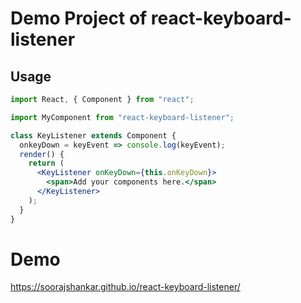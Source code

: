 # Demo Project of react-keyboard-listener

## Usage

```jsx
import React, { Component } from "react";

import MyComponent from "react-keyboard-listener";

class KeyListener extends Component {
  onkeyDown = keyEvent => console.log(keyEvent);
  render() {
    return (
      <KeyListener onKeyDown={this.onKeyDown}>
        <span>Add your components here.</span>
      </KeyListener>
    );
  }
}
```

# Demo 
https://soorajshankar.github.io/react-keyboard-listener/